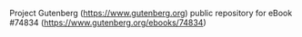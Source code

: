 Project Gutenberg (https://www.gutenberg.org) public repository for
eBook #74834 (https://www.gutenberg.org/ebooks/74834)
